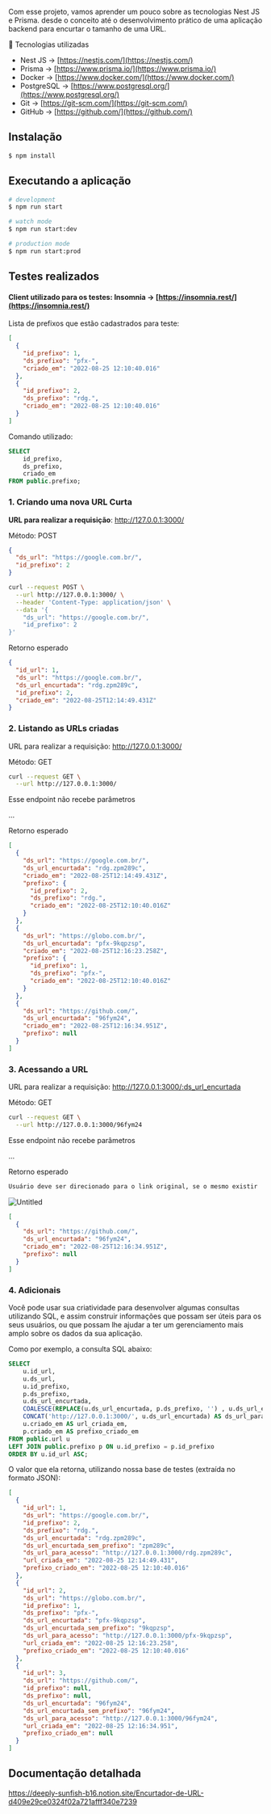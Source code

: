 Com esse projeto, vamos aprender um pouco sobre as tecnologias Nest JS e Prisma. desde o conceito até o desenvolvimento prático de uma aplicação backend para encurtar o tamanho de uma URL.



🚀 Tecnologias utilizadas
- Nest JS → [https://nestjs.com/](https://nestjs.com/)
- Prisma → [https://www.prisma.io/](https://www.prisma.io/)
- Docker → [https://www.docker.com/](https://www.docker.com/)
- PostgreSQL → [https://www.postgresql.org/](https://www.postgresql.org/)
- Git → [https://git-scm.com/](https://git-scm.com/)
- GitHub → [https://github.com/](https://github.com/)



## Instalação

```bash
$ npm install
```

## Executando a aplicação

```bash
# development
$ npm run start

# watch mode
$ npm run start:dev

# production mode
$ npm run start:prod
```

## Testes realizados
#### Client utilizado para os testes: Insomnia → [https://insomnia.rest/](https://insomnia.rest/)

Lista de prefixos que estão cadastrados para teste:

```json
[
  {
    "id_prefixo": 1,
    "ds_prefixo": "pfx-",
    "criado_em": "2022-08-25 12:10:40.016"
  },
  {
    "id_prefixo": 2,
    "ds_prefixo": "rdg.",
    "criado_em": "2022-08-25 12:10:40.016"
  }
]
```

Comando utilizado:

```sql
SELECT
    id_prefixo,
    ds_prefixo,
    criado_em
FROM public.prefixo;
```


### 1. Criando uma nova URL Curta

**URL para realizar a requisição**: http://127.0.0.1:3000/

Método: POST

```json
{
  "ds_url": "https://google.com.br/",
  "id_prefixo": 2
}
```

```bash
curl --request POST \
  --url http://127.0.0.1:3000/ \
  --header 'Content-Type: application/json' \
  --data '{
	"ds_url": "https://google.com.br/",
	"id_prefixo": 2
}'
```

Retorno esperado

```json
{
  "id_url": 1,
  "ds_url": "https://google.com.br/",
  "ds_url_encurtada": "rdg.zpm289c",
  "id_prefixo": 2,
  "criado_em": "2022-08-25T12:14:49.431Z"
}
```

### 2. Listando as URLs criadas

URL para realizar a requisição: http://127.0.0.1:3000/

Método: GET

```bash
curl --request GET \
  --url http://127.0.0.1:3000/
```

Esse endpoint não recebe parâmetros

…

Retorno esperado

```json
[
  {
    "ds_url": "https://google.com.br/",
    "ds_url_encurtada": "rdg.zpm289c",
    "criado_em": "2022-08-25T12:14:49.431Z",
    "prefixo": {
      "id_prefixo": 2,
      "ds_prefixo": "rdg.",
      "criado_em": "2022-08-25T12:10:40.016Z"
    }
  },
  {
    "ds_url": "https://globo.com.br/",
    "ds_url_encurtada": "pfx-9kqpzsp",
    "criado_em": "2022-08-25T12:16:23.258Z",
    "prefixo": {
      "id_prefixo": 1,
      "ds_prefixo": "pfx-",
      "criado_em": "2022-08-25T12:10:40.016Z"
    }
  },
  {
    "ds_url": "https://github.com/",
    "ds_url_encurtada": "96fym24",
    "criado_em": "2022-08-25T12:16:34.951Z",
    "prefixo": null
  }
]
```

### 3. Acessando a URL

URL para realizar a requisição: http://127.0.0.1:3000/:ds_url_encurtada

Método: GET

```bash
curl --request GET \
  --url http://127.0.0.1:3000/96fym24
```

Esse endpoint não recebe parâmetros

…

Retorno esperado

```bash
Usuário deve ser direcionado para o link original, se o mesmo existir
```

![Untitled](https://deeply-sunfish-b16.notion.site/image/https%3A%2F%2Fs3-us-west-2.amazonaws.com%2Fsecure.notion-static.com%2Fde1fe47f-16e0-4247-9552-73e663afacce%2FUntitled.png?table=block&id=5fb8e3f4-4ebd-4d19-a761-231525d8703b&spaceId=5b1be12e-62a6-4f11-87cb-a9b506d168e6&width=2000&userId=&cache=v2)

```json
[
  {
    "ds_url": "https://github.com/",
    "ds_url_encurtada": "96fym24",
    "criado_em": "2022-08-25T12:16:34.951Z",
    "prefixo": null
  }
]
```

### 4. Adicionais

Você pode usar sua criatividade para desenvolver algumas consultas utilizando SQL, e assim construir informações que possam ser úteis para os seus usuários, ou que possam lhe ajudar a ter um gerenciamento mais amplo sobre os dados da sua aplicação.

Como por exemplo, a consulta SQL abaixo:

```sql
SELECT
    u.id_url,
    u.ds_url,
    u.id_prefixo,
    p.ds_prefixo,
    u.ds_url_encurtada,
    COALESCE(REPLACE(u.ds_url_encurtada, p.ds_prefixo, '') , u.ds_url_encurtada) AS ds_url_encurtada_sem_prefixo,
    CONCAT('http://127.0.0.1:3000/', u.ds_url_encurtada) AS ds_url_para_acesso,
    u.criado_em AS url_criada_em,
    p.criado_em AS prefixo_criado_em
FROM public.url u
LEFT JOIN public.prefixo p ON u.id_prefixo = p.id_prefixo
ORDER BY u.id_url ASC;
```

O valor que ela retorna, utilizando nossa base de testes (extraída no formato JSON):

```json
[
  {
    "id_url": 1,
    "ds_url": "https://google.com.br/",
    "id_prefixo": 2,
    "ds_prefixo": "rdg.",
    "ds_url_encurtada": "rdg.zpm289c",
    "ds_url_encurtada_sem_prefixo": "zpm289c",
    "ds_url_para_acesso": "http://127.0.0.1:3000/rdg.zpm289c",
    "url_criada_em": "2022-08-25 12:14:49.431",
    "prefixo_criado_em": "2022-08-25 12:10:40.016"
  },
  {
    "id_url": 2,
    "ds_url": "https://globo.com.br/",
    "id_prefixo": 1,
    "ds_prefixo": "pfx-",
    "ds_url_encurtada": "pfx-9kqpzsp",
    "ds_url_encurtada_sem_prefixo": "9kqpzsp",
    "ds_url_para_acesso": "http://127.0.0.1:3000/pfx-9kqpzsp",
    "url_criada_em": "2022-08-25 12:16:23.258",
    "prefixo_criado_em": "2022-08-25 12:10:40.016"
  },
  {
    "id_url": 3,
    "ds_url": "https://github.com/",
    "id_prefixo": null,
    "ds_prefixo": null,
    "ds_url_encurtada": "96fym24",
    "ds_url_encurtada_sem_prefixo": "96fym24",
    "ds_url_para_acesso": "http://127.0.0.1:3000/96fym24",
    "url_criada_em": "2022-08-25 12:16:34.951",
    "prefixo_criado_em": null
  }
]
```
## Documentação detalhada
https://deeply-sunfish-b16.notion.site/Encurtador-de-URL-d409e29ce0324f02a721afff340e7239